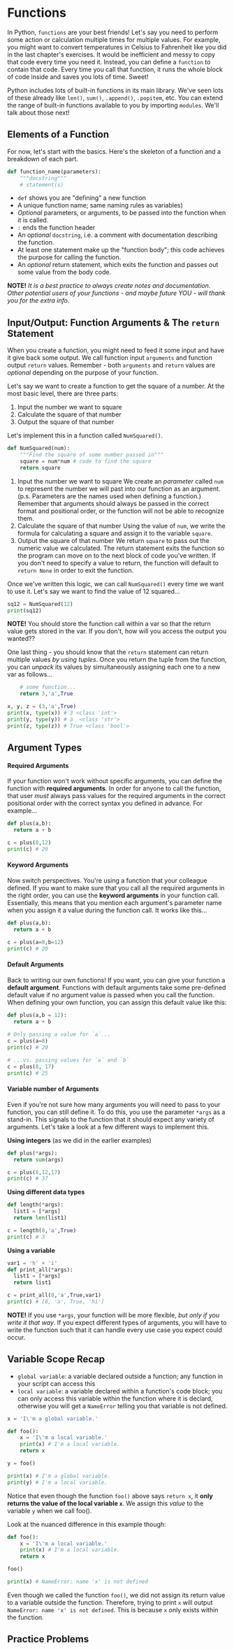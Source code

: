 <!---
{"next":"Topics/list_comprehensions.md","title":"Functions"}
-->

# Functions

In Python, `functions` are your best friends! Let's say you need to perform some action or calculation multiple times for multiple values. For example, you might want to convert temperatures in Celsius to Fahrenheit like you did in the last chapter's exercises. It would be inefficient and messy to copy that code every time you need it. Instead, you can define a `function` to contain that code. Every time you call that function, it runs the whole block of code inside and saves you lots of time. Sweet!

Python includes lots of built-in functions in its main library. We've seen lots of these already like `len()`, `sum()`, `.append()`, `.popitem`, etc. You can extend the range of built-in functions available to you by importing `modules`. We'll talk about those next!

## Elements of a Function

For now, let's start with the basics. Here's the skeleton of a function and a breakdown of each part.

```python
def function_name(parameters):
	"""docstring"""
	# statement(s)
```

* `def` shows you are "defining" a new function
* A unique function name; same naming rules as  variables)
* *Optional* parameters, or arguments, to be passed into the function when it is called.
* `:` ends the function header
* An *optional* `docstring`, i.e. a comment with documentation describing the function.
* At least one statement make up the "function body"; this code achieves the purpose for calling the function.
* An *optional* return statement, which exits the function and passes out some value from the body code.

**NOTE!** *It is a best practice to always create notes and documentation. Other potential users of your functions - and maybe future YOU - will thank you for the extra info.*

## Input/Output: Function Arguments & The `return` Statement

When you create a function, you might need to feed it some input and have it give back some output. We call function input `arguments` and function output `return` values. Remember - both `arguments` and `return` values are *optional* depending on the purpose of your function.

Let's say we want to create a function to get the square of a number. At the most basic level, there are three parts:
1. Input the number we want to square
2. Calculate the square of that number
3. Output the square of that number

Let's implement this in a function called `NumSquared()`.

```python
def NumSquared(num):
	"""Find the square of some number passed in"""
	square = num*num # code to find the square
	return square
```

1. Input the number we want to square 
	We create an *parameter* called `num` to represent the number we will past into our function as an argument. (p.s. Parameters are the names used when defining a function.) Remember that arguments should always be passed in the correct format and positional order, or the function will not be able to recognize them.
2. Calculate the square of that number
	Using the value of `num`, we write the formula for calculating a square and assign it to the variable `square`.
3. Output the square of that number
	We return `square` to pass out the numeric value we calculated. The return statement exits the function so the program can move on to the next block of code you've written. If you don't need to specify a value to return, the function will default to `return None` in order to exit the function.

Once we've written this logic, we can call `NumSquared()` every time we want to use it. Let's say we want to find the value of 12 squared...

```python
sq12 = NumSquared(12)
print(sq12)
```

**NOTE!** You should store the function call within a var so that the return value gets stored in the var. If you don't, how will you access the output you wanted??

One last thing - you should know that the `return` statement can return multiple values *by using tuples*. Once you return the tuple from the function, you can *unpack* its values by simultaneously assigning each one to a new var as follows...

```python
	# some function...
	return 3,'a',True

x, y, z = (3,'a',True)
print(x, type(x)) # 3 <class 'int'>
print(y, type(y)) # a  <class 'str'>
print(z, type(z)) # True <class 'bool'>
```

## Argument Types

#### Required Arguments
If your function won't work without specific arguments, you can define the function with **required arguments**. In order for anyone to call the function, that user *must* always pass values for the required arguments in the correct positional order with the correct syntax you defined in advance. For example...

```python
def plus(a,b):
  return a + b

c = plus(8,12)
print(c) # 20
```

#### Keyword Arguments
Now switch perspectives. You're using a function that your colleague defined. If you want to make sure that you call all the required arguments in the right order, you can use the **keyword arguments** in your function call. Essentially, this means that you mention each argument's parameter name when you assign it a value during the function call. It works like this...

```python
def plus(a,b):
  return a + b

c = plus(a=8,b=12)
print(c) # 20
```

#### Default Arguments
Back to writing our own functions! If you want, you can give your function a **default argument**. Functions with default arguments take some pre-defined default value if no argument value is passed when you call the function. When defining your own function, you can assign this default value like this:

```python
def plus(a,b = 12):
  return a + b
  
# Only passing a value for `a`...
c = plus(a=8)
print(c) # 20

# ...vs. passing values for `a` and `b`
c = plus(8, 17)
print(c) # 25
```

#### Variable number of Arguments
Even if you're not sure how many arguments you will need to pass to your function, you can still define it. To do this, you use the parameter `*args` as a stand-in. This signals to the function that it should expect any variety of arguments. Let's take a look at a few different ways to implement this.

**Using integers** (as we did in the earlier examples)

```python
def plus(*args):
  return sum(args)

c = plus(8,12,17)
print(c) # 37
```

**Using different data types**

```python
def length(*args):
  list1 = [*args]
  return len(list1)

c = length(8,'a',True)
print(c) # 3
```

**Using a variable**

```python
var1 = 'h' + 'i'
def print_all(*args):
  list1 = [*args]
  return list1

c = print_all(8,'a',True,var1)
print(c) # [8, 'a', True, 'hi']
```

**NOTE!** If you use `*args`, your function will be more flexible, *but only if you write it that way*. If you expect different types of arguments, you will have to write the function such that it can handle every use case you expect could occur.

## Variable Scope Recap

* `global variable`: a variable declared outside a function; any function in your script can access this
* `local variable`: a variable declared within a function's code block; you can only access this variable within the function where it is declard, otherwise you will get a `NameError` telling you that variable is not defined.


```python
x = 'I\'m a global variable.'

def foo():
	x = 'I\'m a local variable.'
    print(x) # I'm a local variable.
    return x

y = foo()

print(x) # I'm a global variable.
print(y) # I'm a local variable.
```

Notice that even though the function `foo()` above says `return x`, it **only returns the value of the local variable `x`**. We assign this *value* to the variable `y` when we call foo().

Look at the nuanced difference in this example though:

```python
def foo():
    x = 'I\'m a local variable.'
    print(x) # I'm a local variable.
    return x

foo()

print(x) # NameError: name 'x' is not defined
```

Even though we called the function `foo()`, we did not assign its return value to a variable outside the function. Therefore, trying to print `x` will output `NameError: name 'x' is not defined`. This is because `x` only exists within the function.

## Practice Problems
